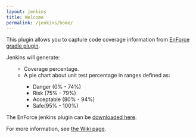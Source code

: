 ```yaml
---
layout: jenkins
title: Welcome
permalink: /jenkins/home/
---
```


This plugin allows you to capture code coverage information from [EnForce gradle plugin](https://github.com/Jalasoft/enforce-gradle-plugin). 

Jenkins will generate:
<ol>
	<ul>
		<li>Coverage percentage. </li>
		<li>A pie chart about unit test percentage in ranges defined as: </li>
			<ul>
		      <li>Danger (0% - 74%)</li>	   
		      <li>Risk (75% - 79%)</li>	   
		      <li>Acceptable (80% - 94%)</li>	   
		      <li>Safe(95% - 100%)</li>	   
			</ul>
   </ul>
</ol>		

The EnForce jenkins plugin can be [downloaded here]().

For more information, see [the Wiki page](https://github.com/Jalasoft/enforce-jenkins-plugin/wiki).
